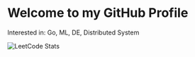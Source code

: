 # Welcome to my GitHub Profile

Interested in: Go, ML, DE, Distributed System

![LeetCode Stats](https://leetcard.jacoblin.cool/kwanok?theme=light&font=Dokdo&ext=activity)
